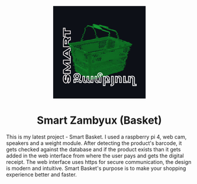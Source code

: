 <div align='center'>
<img src="https://github.com/L01010000/SmartBasket/blob/main/logo.png" width="250px" />
 <h1>Smart Zambyux (Basket)</h1>    
</div>

<p>This is my latest project - Smart Basket. I used a raspberry pi 4, web cam, speakers and a weight module. After detecting the product's barcode, it gets checked against the database and if the product exists than it gets added in the web interface from where the user pays and gets the digital receipt. The web interface uses https for secure communication, the design is modern and intuitive. Smart Basket's purpose is to make your shopping experience better and faster. </p>
